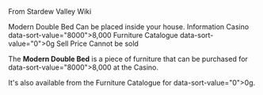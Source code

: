 From Stardew Valley Wiki

Modern Double Bed Can be placed inside your house. Information Casino data-sort-value="8000"&gt;8,000 Furniture Catalogue data-sort-value="0"&gt;0g Sell Price Cannot be sold

The **Modern Double Bed** is a piece of furniture that can be purchased for data-sort-value="8000"&gt;8,000 at the Casino.

It's also available from the Furniture Catalogue for data-sort-value="0"&gt;0g.